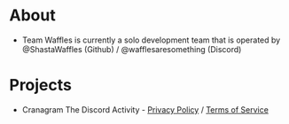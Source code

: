 # About
- Team Waffles is currently a solo development team that is operated by @ShastaWaffles (Github) / @wafflesaresomething (Discord)

# Projects
- Cranagram The Discord Activity - [Privacy Policy](cranagram-privacy.html) / [Terms of Service](cranagram-tos.html)
